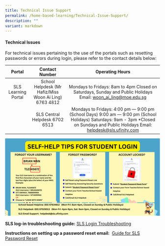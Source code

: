 ```yaml
---
title: Technical Issue Support
permalink: /home-based-learning/Technical-Issue-Support/
description: ""
variant: markdown
---
```

#### **Technical Issues**


For technical issues pertaining to the use of the portals such as resetting passwords or errors during login, please refer to the contact details below:  
  

|                                                        Portal                                                       |                 Contact Number                 |                                                                                     Operating Hours                                                                                    |
|:-------------------------------------------------------------------------------------------------------------------:|:----------------------------------------------:|:--------------------------------------------------------------------------------------------------------------------------------------------------------------------------------------:|
|                                                 SLS Learning Portal                                                 | School Helpdesk (Mr Hafiz/Miss Woon Ai Ling)  6763 4812 |                                     Mondays to Fridays: 8am to 4pm  Closed on Saturdays, Sunday and Public Holidays  Email: woon_ai_ling@moe.edu.sg                                    |
|                                                                                                                     |         SLS Central Helpdesk  6702 6513        | Mondays to Fridays: 4:00 pm ― 9:00 pm (School Days) 9:00 am ― 9:00 pm (School Holidays)  Saturdays: 9am - 3pm  *Closed on Sundays and Public Holidays  Email: helpdesk@sls.ufinity.com |
                                                                                                                                                                                                                                       
![](/images/Resources/Student%20Learning%20Space%20(SLS)/SELF_HELP_TIPS_FOR_STUDENT_LOGIN.png)

 

  
**SLS log-in troubleshooting guide:** [SLS Login Troubleshooting](https://www.learning.moe.edu.sg/login-troubleshooting/get-help/contact-sls-helpdesk/)
  
**Instructions on setting up a password reset email:**  [Guide for SLS Password Reset](/files/Resources/SLS/Guide_for_SLS_Password_Reset_KPS_as_of_2025.pdf)